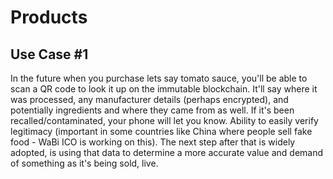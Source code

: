 # Products

## Use Case #1

In the future when you purchase lets say tomato sauce, you'll be able to scan a QR code to look it up on the immutable blockchain. It'll say where it was processed, any manufacturer details (perhaps encrypted), and potentially ingredients and where they came from as well. If it's been recalled/contaminated, your phone will let you know. Ability to easily verify legitimacy (important in some countries like China where people sell fake food - WaBi ICO is working on this). The next step after that is widely adopted, is using that data to determine a more accurate value and demand of something as it's being sold, live.
